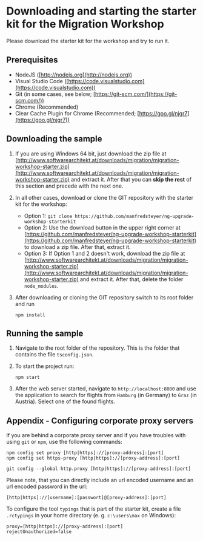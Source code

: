 # Downloading and starting the starter kit for the Migration Workshop

Please download the starter kit for the workshop and try to run it.

## Prerequisites

- NodeJS ([http://nodejs.org](http://nodejs.org))
- Visual Studio Code ([https://code.visualstudio.com](https://code.visualstudio.com))
- Git (in some cases, see below; [https://git-scm.com/](https://git-scm.com/))
- Chrome (Recommended)
- Clear Cache Plugin for Chrome (Recommended; [https://goo.gl/njgr7](https://goo.gl/njgr7))

## Downloading the sample

1. If you are using Windows 64 bit, just download the zip file at [http://www.softwarearchitekt.at/downloads/migration/migration-workshop-starter.zip](http://www.softwarearchitekt.at/downloads/migration/migration-workshop-starter.zip) and extract it. After that you can **skip the rest** of this section and precede with the next one.
2. In all other cases, download or clone the GIT repository with the starter kit for the workshop:
	- Option 1: ``git clone https://github.com/manfredsteyer/ng-upgrade-workshop-starterkit``
	- Option 2: Use the download button in the upper right corner at [https://github.com/manfredsteyer/ng-upgrade-workshop-starterkit](https://github.com/manfredsteyer/ng-upgrade-workshop-starterkit) to download a zip file. After that, extract it.
	- Option 3: If Option 1 and 2 doesn't work, download the zip file at [http://www.softwarearchitekt.at/downloads/migration/migration-workshop-starter.zip](http://www.softwarearchitekt.at/downloads/migration/migration-workshop-starter.zip) and extract it. After that, delete the folder ``node_modules``.
3. After downloading or cloning the GIT repository switch to its root folder and run
	
	```
	npm install
	```

## Running the sample

1. Navigate to the root folder of the repository. This is the folder that contains the file ``tsconfig.json``.
2. To start the project run:

	```
	npm start
	```

3. After the web server started, navigate to ``http://localhost:8080`` and use the application to search for flights from ``Hamburg`` (in Germany) to ``Graz`` (in Austria). Select one of the found flights.

## Appendix - Configuring corporate proxy servers

If you are behind a corporate proxy server and if you have troubles with using ``git`` or ``npm``, use the following commands:

```
npm config set proxy [http|https]://[proxy-address]:[port]
npm config set https-proxy [http|https]://[proxy-address]:[port]

git config --global http.proxy [http|https]://[proxy-address]:[port]
```

Please note, that you can directly include an url encoded username and an url encoded password in the url:

```
[http|https]://[username]:[passwort]@[proxy-address]:[port]
```

To configure the tool ``typings`` that is part of the starter kit, create a file ``.rctypings`` in your home directory (e. g. ``c:\users\max`` on Windows):

```
proxy=[http|https]://[proxy-address]:[port]
rejectUnauthorized=false
```